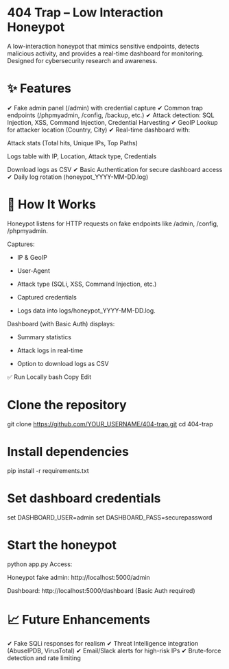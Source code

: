 # 404 Trap – Low Interaction Honeypot
A low-interaction honeypot that mimics sensitive endpoints, detects malicious activity, and provides a real-time dashboard for monitoring. Designed for cybersecurity research and awareness.

# ✨ Features
✔ Fake admin panel (/admin) with credential capture
✔ Common trap endpoints (/phpmyadmin, /config, /backup, etc.)
✔ Attack detection: SQL Injection, XSS, Command Injection, Credential Harvesting
✔ GeoIP Lookup for attacker location (Country, City)
✔ Real-time dashboard with:

Attack stats (Total hits, Unique IPs, Top Paths)

Logs table with IP, Location, Attack type, Credentials

Download logs as CSV
✔ Basic Authentication for secure dashboard access
✔ Daily log rotation (honeypot_YYYY-MM-DD.log)

# 🚀 How It Works
Honeypot listens for HTTP requests on fake endpoints like /admin, /config, /phpmyadmin.

Captures:

- IP & GeoIP

- User-Agent

- Attack type (SQLi, XSS, Command Injection, etc.)

- Captured credentials

- Logs data into logs/honeypot_YYYY-MM-DD.log.

Dashboard (with Basic Auth) displays:

- Summary statistics

- Attack logs in real-time

- Option to download logs as CSV

✅ Run Locally
bash
Copy
Edit
# Clone the repository
git clone https://github.com/YOUR_USERNAME/404-trap.git
cd 404-trap

# Install dependencies
pip install -r requirements.txt

# Set dashboard credentials
set DASHBOARD_USER=admin
set DASHBOARD_PASS=securepassword

# Start the honeypot
python app.py
Access:

Honeypot fake admin: http://localhost:5000/admin

Dashboard: http://localhost:5000/dashboard (Basic Auth required)

# 📈 Future Enhancements
✔ Fake SQLi responses for realism
✔ Threat Intelligence integration (AbuseIPDB, VirusTotal)
✔ Email/Slack alerts for high-risk IPs
✔ Brute-force detection and rate limiting
